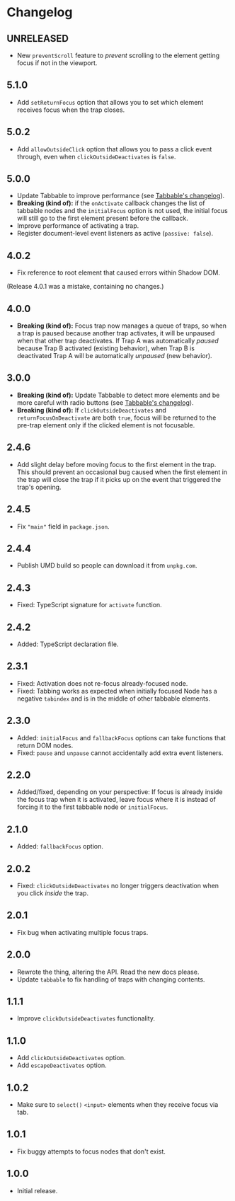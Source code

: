 # Changelog

## UNRELEASED

- New `preventScroll` feature to *prevent* scrolling to the element getting focus if not in the viewport.

## 5.1.0

- Add `setReturnFocus` option that allows you to set which element receives focus when the trap closes.

## 5.0.2

- Add `allowOutsideClick` option that allows you to pass a click event through, even when `clickOutsideDeactivates` is `false`.

## 5.0.0

- Update Tabbable to improve performance (see [Tabbable's changelog](https://github.com/davidtheclark/tabbable/blob/master/CHANGELOG.md)).
- **Breaking (kind of):** if the `onActivate` callback changes the list of tabbable nodes and the `initialFocus` option is not used, the initial focus will still go to the first element present before the callback.
- Improve performance of activating a trap.
- Register document-level event listeners as active (`passive: false`).

## 4.0.2

- Fix reference to root element that caused errors within Shadow DOM.

(Release 4.0.1 was a mistake, containing no changes.)

## 4.0.0

- **Breaking (kind of):** Focus trap now manages a queue of traps, so when a trap is paused because another trap activates, it will be unpaused when that other trap deactivates. If Trap A was automatically *paused* because Trap B activated (existing behavior), when Trap B is deactivated Trap A will be automatically *unpaused* (new behavior).

## 3.0.0

- **Breaking (kind of):** Update Tabbable to detect more elements and be more careful with radio buttons (see [Tabbable's changelog](https://github.com/davidtheclark/tabbable/blob/master/CHANGELOG.md)).
- **Breaking (kind of):** If `clickOutsideDeactivates` and `returnFocusOnDeactivate` are both `true`, focus will be returned to the pre-trap element only if the clicked element is not focusable.

## 2.4.6

- Add slight delay before moving focus to the first element in the trap.
  This should prevent an occasional bug caused when the first element in the trap will close the trap if it picks up on the event that triggered the trap's opening.

## 2.4.5

- Fix `"main"` field in `package.json`.

## 2.4.4

- Publish UMD build so people can download it from `unpkg.com`.

## 2.4.3

- Fixed: TypeScript signature for `activate` function.

## 2.4.2

- Added: TypeScript declaration file.

## 2.3.1

- Fixed: Activation does not re-focus already-focused node.
- Fixed: Tabbing works as expected when initially focused Node has a negative `tabindex` and is in the middle of other tabbable elements.

## 2.3.0

- Added: `initialFocus` and `fallbackFocus` options can take functions that return DOM nodes.
- Fixed: `pause` and `unpause` cannot accidentally add extra event listeners.

## 2.2.0

- Added/fixed, depending on your perspective: If focus is already inside the focus trap when it is activated, leave focus where it is instead of forcing it to the first tabbable node or `initialFocus`.

## 2.1.0

- Added: `fallbackFocus` option.

## 2.0.2

- Fixed: `clickOutsideDeactivates` no longer triggers deactivation when you click *inside* the trap.

## 2.0.1

- Fix bug when activating multiple focus traps.

## 2.0.0

- Rewrote the thing, altering the API. Read the new docs please.
- Update `tabbable` to fix handling of traps with changing contents.

## 1.1.1

- Improve `clickOutsideDeactivates` functionality.

## 1.1.0

- Add `clickOutsideDeactivates` option.
- Add `escapeDeactivates` option.

## 1.0.2

- Make sure to `select()` `<input>` elements when they receive focus via tab.

## 1.0.1

- Fix buggy attempts to focus nodes that don't exist.

## 1.0.0

- Initial release.
